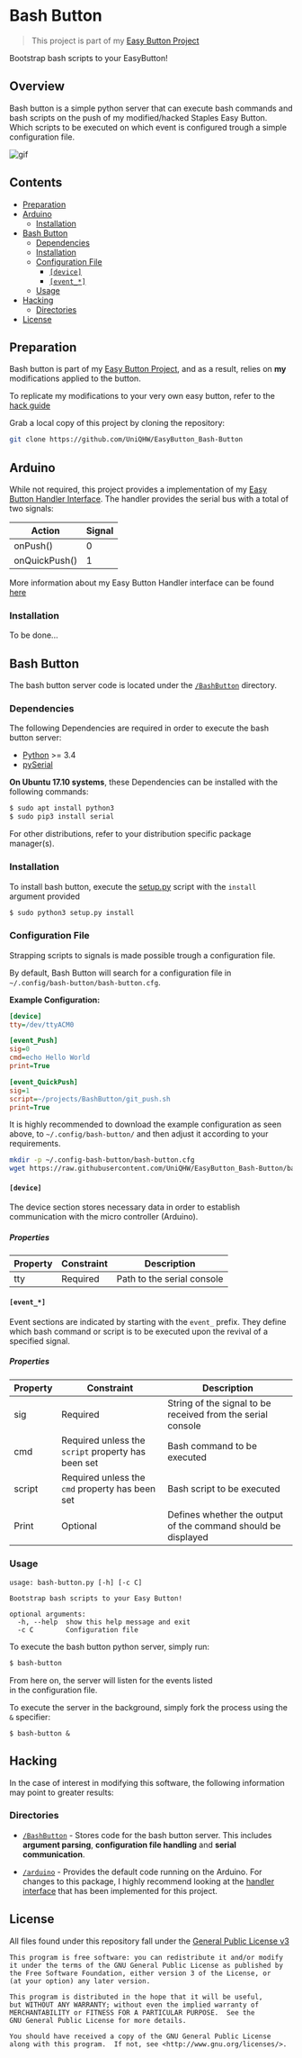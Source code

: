 # Bash Button
> This project is part of my [Easy Button Project](https://github.com/UniQHW/EasyButton_Docs)

Bootstrap bash scripts to your EasyButton!

## Overview

Bash button is a simple python server that can execute bash commands and bash scripts on the push of my modified/hacked Staples Easy Button. Which scripts to be executed on which event is configured trough a simple configuration file.

![gif]()

## Contents
- [Preparation](#preparation)
- [Arduino](#arduino)
	- [Installation](#installation)
- [Bash Button](#bash-button)
	- [Dependencies](#dependencies)
	- [Installation](#installation)
	- [Configuration File](#configuration-file)
		- [`[device]`](#device)
		- [`[event_*]`](#event)
	- [Usage](#usage)
- [Hacking](#hacking)
	- [Directories](#directories)
- [License](#license)

## Preparation

Bash button is part of my [Easy Button Project](https://github.com/UniQHW/EasyButton_Docs), and as a result, relies on **my** modifications applied to the button.

To replicate my modifications to your very own easy button, refer to the [hack guide]()

Grab a local copy of this project by cloning the repository:
```bash
git clone https://github.com/UniQHW/EasyButton_Bash-Button
```

## Arduino
While not required, this project provides a implementation of my [Easy Button Handler Interface](https://github.com/UniQHW/EasyButton_Handler). The handler provides the serial bus with a total of two signals:

|Action|Signal|
|---------|--------|
|onPush()|0|
|onQuickPush()|1|

More information about my Easy Button Handler interface can be found [here](https://github.com/UniQHW/EasyButton_Handler)

### Installation

To be done...

## Bash Button

The bash button server code is located under the [`/BashButton`](https://github.com/UniQHW/EasyButton_Bash-Button/BashButton) directory.

### Dependencies
The following Dependencies are required in order to execute the bash button server:

- [Python]() >= 3.4
- [pySerial]()

**On Ubuntu 17.10 systems**, these Dependencies can be installed with the following commands:
```bash
$ sudo apt install python3
$ sudo pip3 install serial
```

For other distributions, refer to your distribution specific package manager(s).

### Installation
To install bash button, execute the [setup.py](https://github.com/UniQHW/EasyButton_Bash-Button/setup.py) script with the `install` argument provided

```bash
$ sudo python3 setup.py install
```

### Configuration File
Strapping scripts to signals is made possible trough a configuration file.

By default, Bash Button will search for a configuration file in `~/.config/bash-button/bash-button.cfg`.

**Example Configuration:**
```cfg
[device]
tty=/dev/ttyACM0

[event_Push]
sig=0
cmd=echo Hello World
print=True

[event_QuickPush]
sig=1
script=~/projects/BashButton/git_push.sh
print=True
```

It is highly recommended to download the example configuration as seen above, to `~/.config/bash-button/` and then adjust it according to your requirements.

```bash
mkdir -p ~/.config-bash-button/bash-button.cfg
wget https://raw.githubusercontent.com/UniQHW/EasyButton_Bash-Button/bash-button.cfg
```

#### `[device]`

The device section stores necessary data in order to establish communication with the micro controller (Arduino).

##### Properties
|Property|Constraint|Description|
|--------|----------|-----------|
|tty     |Required  |Path to the serial console|

#### `[event_*]`

Event sections are indicated by starting with the `event_` prefix. They define which bash command or script is to be executed upon the revival of a specified signal.

##### Properties
|Property|Constraint|Description|
|--------|----------|-----------|
|sig     |Required  |String of the signal to be received from the serial console|
|cmd     |Required unless the `script` property has been set |Bash command to be executed|
|script  |Required unless the `cmd` property has been set|Bash script to be executed|
|Print|Optional|Defines whether the output of the command should be displayed|

### Usage
```
usage: bash-button.py [-h] [-c C]

Bootstrap bash scripts to your Easy Button!

optional arguments:
  -h, --help  show this help message and exit
  -c C        Configuration file
```

To execute the bash button python server, simply run:
```bash
$ bash-button
```

From here on, the server will listen for the events listed  
in the configuration file.

To execute the server in the background, simply fork the process using the `&` specifier:
```
$ bash-button &
```

## Hacking
In the case of interest in modifying this software, the following information may point to greater results:

### Directories

- [`/BashButton`](https://github.com/UniQHW/EasyButton_Bash-Button/BashButton) - Stores code for the bash button server. This includes **argument parsing**, **configuration file handling** and **serial communication**.

- [`/arduino`](https://github.com/UniQHW/EasyButton_Bash-Button/BashButton) - Provides the default code running on the Arduino. For changes to this package, I highly recommend looking at the [handler interface](https://github.com/UniQHW/EasyButton_Handler) that has been implemented for this project.

## License

All files found under this repository fall under the [General Public License v3](https://en.wikipedia.org/wiki/GNU_General_Public_License)
```
This program is free software: you can redistribute it and/or modify
it under the terms of the GNU General Public License as published by
the Free Software Foundation, either version 3 of the License, or
(at your option) any later version.

This program is distributed in the hope that it will be useful,
but WITHOUT ANY WARRANTY; without even the implied warranty of
MERCHANTABILITY or FITNESS FOR A PARTICULAR PURPOSE.  See the
GNU General Public License for more details.

You should have received a copy of the GNU General Public License
along with this program.  If not, see <http://www.gnu.org/licenses/>.
```
